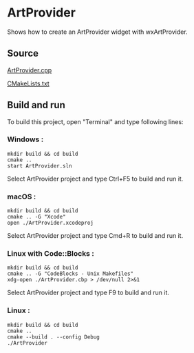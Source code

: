 # ArtProvider

Shows how to create an ArtProvider widget with wxArtProvider.

## Source

[ArtProvider.cpp](ArtProvider.cpp)

[CMakeLists.txt](CMakeLists.txt)

## Build and run

To build this project, open "Terminal" and type following lines:

### Windows :

``` shell
mkdir build && cd build
cmake .. 
start ArtProvider.sln
```

Select ArtProvider project and type Ctrl+F5 to build and run it.

### macOS :

``` shell
mkdir build && cd build
cmake .. -G "Xcode"
open ./ArtProvider.xcodeproj
```

Select ArtProvider project and type Cmd+R to build and run it.

### Linux with Code::Blocks :

``` shell
mkdir build && cd build
cmake .. -G "CodeBlocks - Unix Makefiles"
xdg-open ./ArtProvider.cbp > /dev/null 2>&1
```

Select ArtProvider project and type F9 to build and run it.

### Linux :

``` shell
mkdir build && cd build
cmake .. 
cmake --build . --config Debug
./ArtProvider
```
